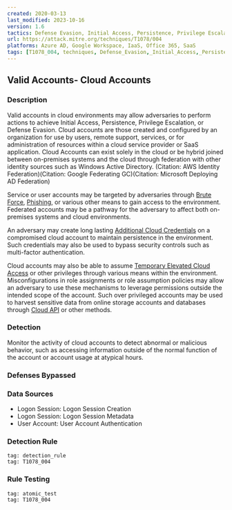 ```yaml
---
created: 2020-03-13
last_modified: 2023-10-16
version: 1.6
tactics: Defense Evasion, Initial Access, Persistence, Privilege Escalation
url: https://attack.mitre.org/techniques/T1078/004
platforms: Azure AD, Google Workspace, IaaS, Office 365, SaaS
tags: [T1078_004, techniques, Defense_Evasion,_Initial_Access,_Persistence,_Privilege_Escalation]
---
```


## Valid Accounts- Cloud Accounts

### Description

Valid accounts in cloud environments may allow adversaries to perform actions to achieve Initial Access, Persistence, Privilege Escalation, or Defense Evasion. Cloud accounts are those created and configured by an organization for use by users, remote support, services, or for administration of resources within a cloud service provider or SaaS application. Cloud Accounts can exist solely in the cloud or be hybrid joined between on-premises systems and the cloud through federation with other identity sources such as Windows Active Directory. (Citation: AWS Identity Federation)(Citation: Google Federating GC)(Citation: Microsoft Deploying AD Federation)

Service or user accounts may be targeted by adversaries through [Brute Force](https://attack.mitre.org/techniques/T1110), [Phishing](https://attack.mitre.org/techniques/T1566), or various other means to gain access to the environment. Federated accounts may be a pathway for the adversary to affect both on-premises systems and cloud environments.

An adversary may create long lasting [Additional Cloud Credentials](https://attack.mitre.org/techniques/T1098/001) on a compromised cloud account to maintain persistence in the environment. Such credentials may also be used to bypass security controls such as multi-factor authentication. 

Cloud accounts may also be able to assume [Temporary Elevated Cloud Access](https://attack.mitre.org/techniques/T1548/005) or other privileges through various means within the environment. Misconfigurations in role assignments or role assumption policies may allow an adversary to use these mechanisms to leverage permissions outside the intended scope of the account. Such over privileged accounts may be used to harvest sensitive data from online storage accounts and databases through [Cloud API](https://attack.mitre.org/techniques/T1059/009) or other methods. 


### Detection

Monitor the activity of cloud accounts to detect abnormal or malicious behavior, such as accessing information outside of the normal function of the account or account usage at atypical hours.

### Defenses Bypassed



### Data Sources

  - Logon Session: Logon Session Creation
  -  Logon Session: Logon Session Metadata
  -  User Account: User Account Authentication
### Detection Rule

```query
tag: detection_rule
tag: T1078_004
```

### Rule Testing

```query
tag: atomic_test
tag: T1078_004
```
